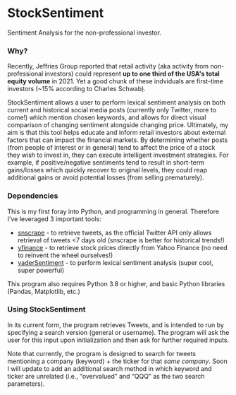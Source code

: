 # StockSentiment
Sentiment Analysis for the non-professional investor. 

### Why?
Recently, Jeffries Group reported that retail activity (aka activity from non-professional investors) could represent **up to one third of the USA's total equity volume** in 2021. Yet a good chunk of these indviduals are first-time investors (~15% according to Charles Schwab). 

StockSentiment allows a user to perform lexical sentiment analysis on both current and historical social media posts (currently only Twitter, more to come!) which mention chosen keywords, and allows for direct visual comparison of changing sentiment alongside changing price. Ultimately, my aim is that this tool helps educate and inform retail investors about external factors that can impact the financial markets. By determining whether posts (from people of interest or in general) tend to affect the price of a stock they wish to invest in, they can execute intelligent investment strategies. For example, if positive/negative sentiments tend to result in short-term gains/losses which quickly recover to original levels, they could reap additional gains or avoid potential losses (from selling prematurely). 

### Dependencies
This is my first foray into Python, and programming in general. Therefore I've leveraged 3 important tools: 
* [snscrape][1] - to retrieve tweets, as the official Twitter API only allows retrieval of tweets <7 days old (snscrape is better for historical trends!) 
* [yfinance][2] - to retrieve stock prices directly from Yahoo Finance (no need to reinvent the wheel ourselves!)
* [vaderSentiment][3] - to perform lexical sentiment analysis (super cool, super powerful) 

This program also requires Python 3.8 or higher, and basic Python libraries (Pandas, Matplotlib, etc.)

[1]: https://github.com/JustAnotherArchivist/snscrape "Title"
[2]: https://pypi.org/project/yfinance/ "Title"
[3]: https://github.com/cjhutto/vaderSentiment "Title"

### Using StockSentiment
In its current form, the program retrieves Tweets, and is intended to run by specifying a search version (general or username). The program will ask the user for this input upon initialization and then ask for further required inputs. 

Note that currently, the program is designed to search for tweets mentioning a company (keyword) + the ticker for that *same company*. Soon I will update to add an additional search method in which keyword and ticker are unrelated (i.e., “overvalued” and “QQQ” as the two search parameters). 
